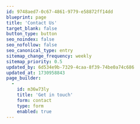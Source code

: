 ```yaml
---
id: 9748aed7-0c67-4861-9779-e58872ff14dd
blueprint: page
title: 'Contact Us'
target_blank: false
button_type: button
seo_noindex: false
seo_nofollow: false
seo_canonical_type: entry
sitemap_change_frequency: weekly
sitemap_priority: 0.5
updated_by: 6d534e9b-7329-4caa-8f39-74be0a74c686
updated_at: 1730958843
page_builder:
  -
    id: m36w73ly
    title: 'Get in touch'
    form: contact
    type: form
    enabled: true
---
```

